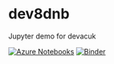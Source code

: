 # dev8dnb
Jupyter demo for devacuk


[![Azure Notebooks](https://notebooks.azure.com/launch.png)](https://notebooks.azure.com/import/gh/psychemedia/dev8dnb)
[![Binder](https://mybinder.org/badge.svg)](https://mybinder.org/v2/gh/psychemedia/dev8dnb/master)
